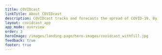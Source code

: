 ```yaml
---
title: COVIDcast
linkTitle: About COVIDcast
description: COVIDcast tracks and forecasts the spread of COVID-19. By Carnegie Mellon's Delphi Research Group.
layout: covidcast_app
app_mode: overview
order: 3
heroImage: /images/landing-page/hero-images/covidcast_withfill.jpg
feedback: true
footer: true
---
```

